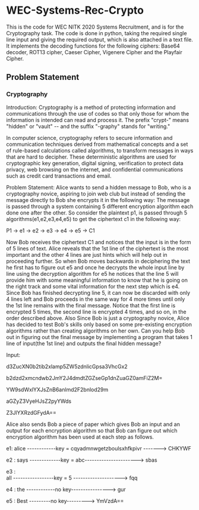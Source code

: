 # WEC-Systems-Rec-Crypto
This is the code for WEC NITK 2020 Systems Recruitment, and is for the Cryptography task.
The code is done in python, taking the required single line input and giving the required output, which is also attached in a text file. It implements the decoding functions for the following ciphers:
Base64 decoder, ROT13 cipher, Caeser Cipher, Vigenere Cipher and the Playfair Cipher.

## Problem Statement
### Cryptography
Introduction: 
Cryptography is a method of protecting information and communications through the use of codes so that only those for whom the information is intended can read and process it. The prefix "crypt-" means "hidden" or "vault" -- and the suffix "-graphy" stands for "writing."

In computer science, cryptography refers to secure information and communication techniques derived from mathematical concepts and a set of rule-based calculations called algorithms, to transform messages in ways that are hard to decipher. These deterministic algorithms are used for cryptographic key generation, digital signing, verification to protect data privacy, web browsing on the internet, and confidential communications such as credit card transactions and email.

Problem Statement: 
Alice wants to send a hidden message to Bob, who is a cryptography novice, aspiring to join web club but instead of sending the message directly to Bob she encrypts it in the following way:
The message is passed through a system containing 5 different encryption algorithm each done one after the other.
So consider the plaintext p1, is passed through 5 algorithms(e1,e2,e3,e4,e5) to get the ciphertext c1 in the following way:

P1 -> e1 -> e2 -> e3 -> e4 -> e5 -> C1

Now Bob receives the ciphertext C1 and notices that the input is in the form of 5 lines of text.
Alice reveals that the 1st line of the ciphertext is the most important and the other 4 lines are just hints which will help out in proceeding further.
So when Bob moves backwards in deciphering the text he first has to figure out e5 and once he decrypts the whole input line by line using the decryption algorithm for e5 he notices that the line 5 will provide him with some meaningful information to know that he is going on the right track and some vital information for the next step which is e4. Since Bob has finished decrypting line 5, it can now be discarded with only 4 lines left and Bob proceeds in the same way for 4 more times until only the 1st line remains with the final message. Notice that the first line is encrypted 5 times, the second line is encrypted 4 times, and so on, in the order described above.
Also Since Bob is just a cryptography novice, Alice has decided to test Bob's skills only based on some pre-existing encryption algorithms rather than creating algorithms on her own.
Can you help Bob out in figuring out the final message by implementing a program that takes 1 line of input(the 1st line) and outputs the final hidden message?

Input:

d3ZucXN0b2tib2xlamp5ZW5zdnlicGpsa3VhcGx2

b2dzd2xmcndwb2JmY2J4dmdtZGZseGp1dnZuaGZ0amFiZ2M=

YW9sdWxlYXJsZnB6anlmd2F2bnlod29m 					

aGZyZ3VyeHJsZ2pyYWds					

Z3JlYXRzdGFydA== 		

Alice also sends Bob a piece of paper which gives Bob an input and an output for each encryption algorithm so that Bob can figure out which encryption algorithm has been used at each step as follows.

e1:
	alice ------------key = cqyadmnwgetzboulsxhfkpivr -------> CHKYWF
  
e2 :
	says -------------key = abc----------------------> sbas

e3 :	
	all -----------------key = 5 --------------------> fqq

e4 :
	the  ------------no key----------------> gur

e5 :
	Best ---------no key---------> YmVzdA==
